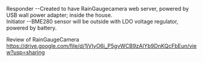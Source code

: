 Responder --Created to have RainGaugecamera web server, powered by USB wall power adapter; inside the house.  
Initiator --BME280 sensor will be outside with LDO voltage regulator, powered by battery.

Review of RainGaugeCamera  https://drive.google.com/file/d/1jVIyO6i_P5gvWCB9zAlYb9DnKQcFbEun/view?usp=sharing 
